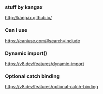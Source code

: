 ### stuff by kangax

http://kangax.github.io/

### Can I use

https://caniuse.com/#search=include

### Dynamic import()

https://v8.dev/features/dynamic-import

### Optional catch binding

https://v8.dev/features/optional-catch-binding
